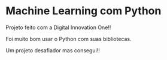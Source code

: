 # Machine Learning com Python
 
Projeto feito com a Digital Innovation One!! 

Foi muito bom usar o Python com suas bibliotecas.

Um projeto desafiador mas consegui!!
